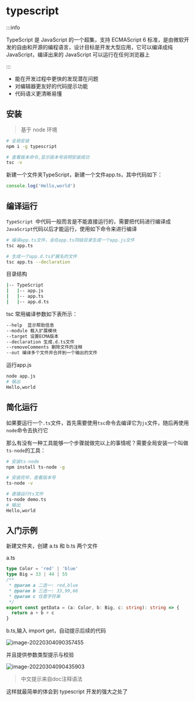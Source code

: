 # typescript

:::info

TypeScript 是 JavaScript 的一个超集，支持 ECMAScript 6 标准，是由微软开发的自由和开源的编程语言，设计目标是开发大型应用，它可以编译成纯 JavaScript，编译出来的 JavaScript 可以运行在任何浏览器上

:::

- 能在开发过程中更快的发现潜在问题
- 对编辑器更友好的代码提示功能
- 代码语义更清晰易懂

## 安装

> 基于 node 环境

```sh
# 全局安装
npm i -g typescript

# 查看版本命令,显示版本号说明安装成功
tsc -v
```

新建一个文件夹TypeScript，新建一个文件app.ts，其中代码如下：

```ts
console.log('Hello,world')
```

## 编译运行

`TypeScript `中代码一般而言是不能直接运行的，需要把代码进行编译成`JavaScript`代码以后才能运行，使用如下命令来进行编译

```sh
# 编译app.ts文件，会在app.ts同级目录生成一个app.js文件
tsc app.ts

# 生成一个app.d.ts扩展名的文件
tsc app.ts --declaration
```

目录结构

```sh
|-- TypeScript
|   |-- app.js
|   |-- app.ts
|   |-- app.d.ts
```

tsc 常用编译参数如下表所示：

```sh
--help  显示帮助信息
--module 载入扩展模块
--target 设置ECMA版本
--declaration 生成.d.ts文件
--removeComments 删除文件的注释
--out 编译多个文件并合并到一个输出的文件
```

运行app.js

```sh
node app.js
# 输出
Hello,world
```

## 简化运行

如果要运行一个`.ts`文件，首先需要使用`tsc`命令去编译它为`js`文件，随后再使用`node`命令去执行它

那么有没有一种工具能够一个步骤就做完以上的事情呢？需要全局安装一个叫做`ts-node`的工具：

```sh
# 安装ts-node
npm install ts-node -g

# 安装完毕，查看版本号
ts-node -v

# 直接运行ts文件
ts-node demo.ts
# 输出
Hello,world
```

## 入门示例

新建文件夹，创建 a.ts 和 b.ts 两个文件

a.ts

```ts
type Color = 'red' | 'blue'
type Big = 33 | 44 | 55
/**
 * @param a 二选一: red,blue
 * @param b 三选一: 33,99,66
 * @param c 任意字符串
 */
export const getData = (a: Color, b: Big, c: string): string => {
  return a + b + c
}
```

b.ts,输入 import get，自动提示后续的代码

![image-20220304090357455](https://gitee.com/zqylzcwcxy/picture-bed/raw/master/img/image-20220304090357455.png)

并且提供参数类型提示与校验



![image-20220304090435903](https://gitee.com/zqylzcwcxy/picture-bed/raw/master/img/image-20220304090435903.png)

> 中文提示来自doc注释语法

这样就最简单的体会到 typescript 开发的强大之处了

